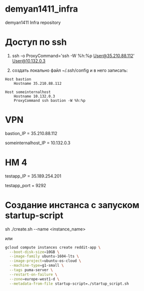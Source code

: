 # demyan1411_infra
demyan1411 Infra repository

# Доступ по ssh
1) ssh -o ProxyCommand='ssh -W %h:%p User@35.210.88.112' User@10.132.0.3

2) создать локально файл ~/.ssh/config и в него записать:

```{r, engine='bash', count_lines}
Host bastion
	Hostname 35.210.88.112

Host someinternalhost
	Hostname 10.132.0.3
	ProxyCommand ssh bastion -W %h:%p
```

# VPN
bastion_IP = 35.210.88.112

someinternalhost_IP = 10.132.0.3

# HM 4
testapp_IP = 35.189.254.201

testapp_port = 9292

# Создание инстанса с запуском startup-script
sh ./create.sh --name <instance_name>

или
```sh
gcloud compute instances create reddit-app \
  --boot-disk-size=10GB \
  --image-family ubuntu-1604-lts \
  --image-project=ubuntu-os-cloud \
  --machine-type=g1-small \
  --tags puma-server \
  --restart-on-failure \
  --zone=europe-west1-d \
  --metadata-from-file startup-script=./startup_script.sh
```
